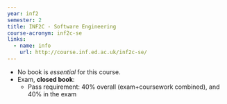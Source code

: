 ```yaml
---
year: inf2
semester: 2
title: INF2C - Software Engineering
course-acronym: inf2c-se
links:
  - name: info
    url: http://course.inf.ed.ac.uk/inf2c-se/
---
```

- No book is _essential_ for this course.
- Exam, **closed book**:
  - Pass requirement: 40% overall (exam+coursework combined), and 40% in the exam
